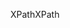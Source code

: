 <span data-ttu-id="20aeb-101">XPath</span><span class="sxs-lookup"><span data-stu-id="20aeb-101">XPath</span></span>